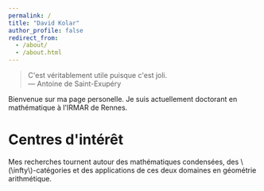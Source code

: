 ```yaml
---
permalink: /
title: "David Kolar"
author_profile: false
redirect_from: 
  - /about/
  - /about.html
---
```


> C'est véritablement utile puisque c'est joli.  
— Antoine de Saint-Exupéry

Bienvenue sur ma page personelle. Je suis actuellement doctorant en mathématique à l'IRMAR de Rennes.

Centres d'intérêt
=================

Mes recherches tournent autour des mathématiques condensées, des \\(\infty\\)-catégories et des applications de ces deux domaines en géométrie arithmétique.